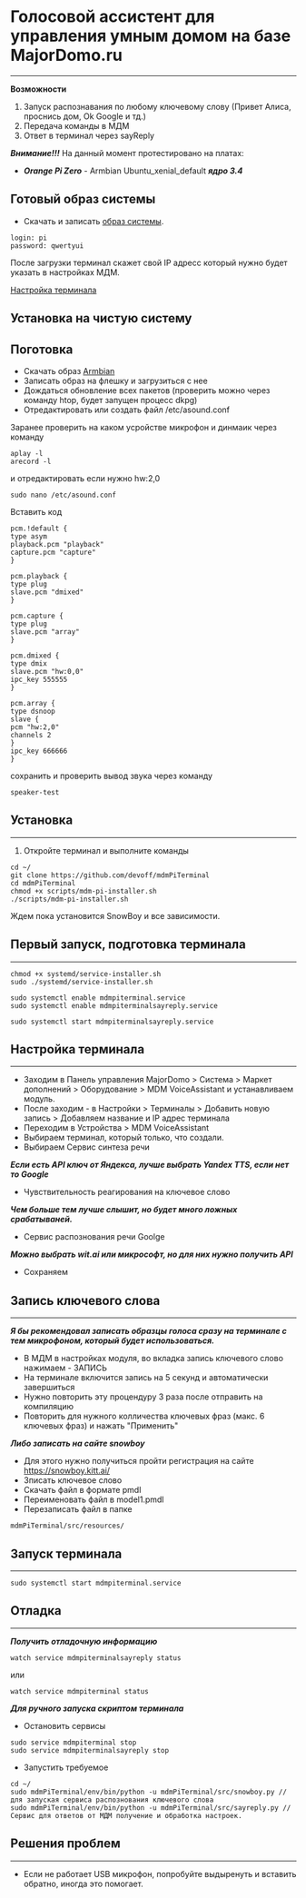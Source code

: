 # Голосовой ассистент для управления умным домом на базе MajorDomo.ru #
***
**Возможности**
1. Запуск распознавания по любому ключевому слову (Привет Алиса, проснись дом, Ok Google и тд.)
2. Передача команды в МДМ
3. Ответ в терминал через sayReply

***Внимание!!!***
На данный момент протестировано на платах:
* ***Orange Pi Zero*** - Armbian Ubuntu_xenial_default ***ядро 3.4***

## Готовый образ системы
* Скачать и записать [образ системы](https://drive.google.com/open?id=1WC-yjoAxmPtGctpUm-CAkN7VNFI7ouC3).
```
login: pi
password: qwertyui
```
После загрузки терминал скажет свой IP адресс который нужно будет указать в настройках МДМ.

[Настройка терминала](https://github.com/devoff/mdmPiTerminal#%D0%9D%D0%B0%D1%81%D1%82%D1%80%D0%BE%D0%B9%D0%BA%D0%B0-%D1%82%D0%B5%D1%80%D0%BC%D0%B8%D0%BD%D0%B0%D0%BB%D0%B0)

## Установка на чистую систему
## Поготовка
* Скачать образ [Armbian](https://dl.armbian.com/orangepizero/Debian_stretch_next.7z)
* Записать образ на флешку и загрузиться с нее
* Дождаться обновление всех пакетов (проверить можно через команду htop, будет запущен процесс dkpg)
* Отредактировать или создать файл /etc/asound.conf

Заранее проверить на каком усройстве микрофон и динмаик через команду
```
aplay -l
arecord -l
```
и отредактировать если нужно hw:2,0

```
sudo nano /etc/asound.conf

```
Вставить код

```
pcm.!default {
type asym
playback.pcm "playback"
capture.pcm "capture"
}

pcm.playback {
type plug
slave.pcm "dmixed"
}

pcm.capture {
type plug
slave.pcm "array"
}

pcm.dmixed {
type dmix
slave.pcm "hw:0,0"
ipc_key 555555
}

pcm.array {
type dsnoop
slave {
pcm "hw:2,0"
channels 2
}
ipc_key 666666
}

```
сохранить и проверить вывод звука через команду  
```
speaker-test
```

## Установка
***
1. Откройте терминал и выполните команды
```
cd ~/
git clone https://github.com/devoff/mdmPiTerminal
cd mdmPiTerminal
chmod +x scripts/mdm-pi-installer.sh
./scripts/mdm-pi-installer.sh
```
Ждем пока установится SnowBoy и все зависимости.

## Первый запуск, подготовка терминала
***
```
chmod +x systemd/service-installer.sh
sudo ./systemd/service-installer.sh

sudo systemctl enable mdmpiterminal.service
sudo systemctl enable mdmpiterminalsayreply.service

sudo systemctl start mdmpiterminalsayreply.service
```

## Настройка терминала
***
* Заходим в Панель управления MajorDomo > Система > Маркет дополнений > Оборудование > MDM VoiceAssistant и устанавливаем модуль.
* После заходим - в Настройки > Терминалы > Добавить новую запись > Добавляем название и IP адрес терминала
* Переходим в Устройства >  MDM VoiceAssistant
* Выбираем терминал, который только, что создали.
* Выбираем Сервис синтеза речи

***Если есть API ключ от Яндекса, лучше выбрать Yandex TTS, если нет то Google***
* Чувствительность реагирования на ключевое слово

***Чем больше тем лучше слышит, но будет много ложных срабатываней.***
* Сервис распознования речи Goolge

***Можно выбрать wit.ai или микрософт, но для них нужно получить API***
* Сохраняем

## Запись ключевого слова
***
***Я бы рекомендовал записать образцы голоса сразу на терминале с тем микрофоном, который будет использоваться.***
* В МДМ в настройках модуля, во вкладка запись ключевого слово нажимаем - ЗАПИСЬ
* На терминале включится запись на 5 секунд и автоматически завершиться
* Нужно повторить эту процендуру 3 раза  после отправить на компиляцию
* Повторить для нужного колличества ключевых фраз (макс. 6 ключевых фраз) и нажать "Применить"

***Либо записать на сайте snowboy***
* Для этого нужно получиться пройти регистрация на сайте https://snowboy.kitt.ai/
* Зписать ключевое слово
* Скачать файл в формате pmdl
* Переименовать файл в model1.pmdl
* Перезаписать файл в папке
```
mdmPiTerminal/src/resources/
```

## Запуск терминала
***
```
sudo systemctl start mdmpiterminal.service
```

## Отладка
***
***Получить отладочную информацию***

```
watch service mdmpiterminalsayreply status
```
или
```
watch service mdmpiterminal status
```
***Для ручного запуска скриптом терминала***
* Остановить сервисы
```
sudo service mdmpiterminal stop
sudo service mdmpiterminalsayreply stop
```
* Запустить требуемое
```
cd ~/
sudo mdmPiTerminal/env/bin/python -u mdmPiTerminal/src/snowboy.py // для запуская сервиса распознования ключевого слова
sudo mdmPiTerminal/env/bin/python -u mdmPiTerminal/src/sayreply.py // Сервис для ответов от МДМ получение и обработка настроек.
```

## Решения проблем
***
* Если не работает USB микрофон, попробуйте выдыренуть и вставить обратно, иногда это помогает.
